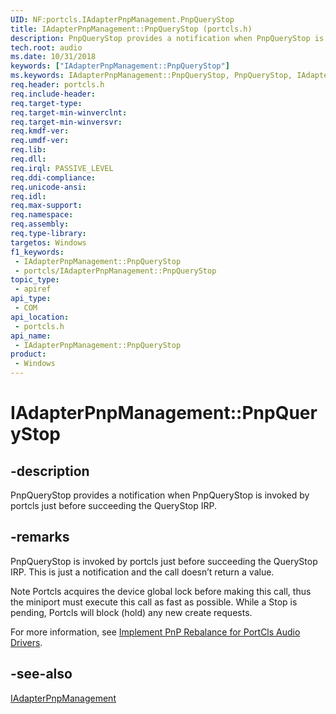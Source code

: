 ```yaml
---
UID: NF:portcls.IAdapterPnpManagement.PnpQueryStop
title: IAdapterPnpManagement::PnpQueryStop (portcls.h)
description: PnpQueryStop provides a notification when PnpQueryStop is invoked by portcls just before succeeding the QueryStop IRP.
tech.root: audio
ms.date: 10/31/2018
keywords: ["IAdapterPnpManagement::PnpQueryStop"]
ms.keywords: IAdapterPnpManagement::PnpQueryStop, PnpQueryStop, IAdapterPnpManagement.PnpQueryStop, IAdapterPnpManagement::PnpQueryStop, IAdapterPnpManagement.PnpQueryStop
req.header: portcls.h
req.include-header: 
req.target-type: 
req.target-min-winverclnt: 
req.target-min-winversvr: 
req.kmdf-ver: 
req.umdf-ver: 
req.lib: 
req.dll: 
req.irql: PASSIVE_LEVEL
req.ddi-compliance: 
req.unicode-ansi: 
req.idl: 
req.max-support: 
req.namespace: 
req.assembly: 
req.type-library: 
targetos: Windows
f1_keywords:
 - IAdapterPnpManagement::PnpQueryStop
 - portcls/IAdapterPnpManagement::PnpQueryStop
topic_type:
 - apiref
api_type:
 - COM
api_location:
 - portcls.h
api_name:
 - IAdapterPnpManagement::PnpQueryStop
product:
 - Windows
---
```


# IAdapterPnpManagement::PnpQueryStop


## -description

PnpQueryStop provides a notification when PnpQueryStop is invoked by portcls just before succeeding the QueryStop IRP.

## -remarks

PnpQueryStop is invoked by portcls just before succeeding the QueryStop IRP. This is just a notification and the call doesn’t return a value. 

Note  Portcls acquires the device global lock before making this call, thus the miniport must execute this call as fast as possible. While a Stop is pending, Portcls will block (hold) any new create requests.
 

For more information, see [Implement PnP Rebalance for PortCls Audio Drivers](/windows-hardware/drivers/audio/implement-pnp-rebalance-for-portcls-audio-drivers).

## -see-also

[IAdapterPnpManagement](nn-portcls-iadapterpnpmanagement.md)

